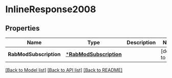 # InlineResponse2008

## Properties
Name | Type | Description | Notes
------------ | ------------- | ------------- | -------------
**RabModSubscription** | [***RabModSubscription**](RabModSubscription.md) |  | [default to null]

[[Back to Model list]](../README.md#documentation-for-models) [[Back to API list]](../README.md#documentation-for-api-endpoints) [[Back to README]](../README.md)



